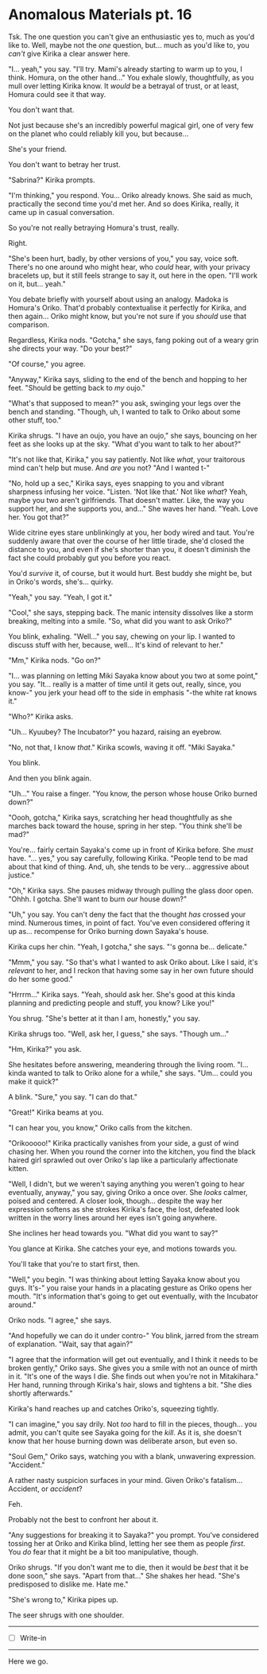 # Anomalous Materials pt. 16

Tsk. The one question you can't give an enthusiastic yes to, much as you'd like to. Well, maybe not the *one* question, but... much as you'd like to, you *can't* give Kirika a clear answer here.

"I... yeah," you say. "I'll try. Mami's already starting to warm up to you, I think. Homura, on the other hand..." You exhale slowly, thoughtfully, as you mull over letting Kirika know. It *would* be a betrayal of trust, or at least, Homura could see it that way.

You don't want that.

Not just because she's an incredibly powerful magical girl, one of very few on the planet who could reliably kill you, but because...

She's your friend.

You don't want to betray her trust.

"Sabrina?" Kirika prompts.

"I'm thinking," you respond. You... Oriko already knows. She said as much, practically the second time you'd met her. And so does Kirika, really, it came up in casual conversation.

So you're not really betraying Homura's trust, really.

Right.

"She's been hurt, badly, by other versions of you," you say, voice soft. There's no one around who might hear, who *could* hear, with your privacy bracelets up, but it still feels strange to say it, out here in the open. "I'll work on it, but... yeah."

You debate briefly with yourself about using an analogy. Madoka is Homura's Oriko. That'd probably contextualise it perfectly for Kirika, and then again... Oriko might know, but you're not sure if you *should* use that comparison.

Regardless, Kirika nods. "Gotcha," she says, fang poking out of a weary grin she directs your way. "Do your best?"

"Of course," you agree.

"Anyway," Kirika says, sliding to the end of the bench and hopping to her feet. "Should be getting back to *my* oujo."

"What's that supposed to mean?" you ask, swinging your legs over the bench and standing. "Though, uh, I wanted to talk to Oriko about some other stuff, too."

Kirika shrugs. "I have an oujo, you have an oujo," she says, bouncing on her feet as she looks up at the sky. "What d'you want to talk to her about?"

"It's not like that, Kirika," you say patiently. Not like *what*, your traitorous mind can't help but muse. And *are* you not? "And I wanted t-"

"No, hold up a sec," Kirika says, eyes snapping to you and vibrant sharpness infusing her voice. "Listen. 'Not like that.' Not like *what*? Yeah, maybe you two aren't girlfriends. That doesn't matter. Like, the way you support her, and she supports you, and..." She waves her hand. "Yeah. Love her. You got that?"

Wide citrine eyes stare unblinkingly at you, her body wired and taut. You're suddenly aware that over the course of her little tirade, she'd closed the distance to you, and even if she's shorter than you, it doesn't diminish the fact she could probably gut you before you react.

You'd *survive* it, of course, but it would hurt. Best buddy she might be, but in Oriko's words, she's... quirky.

"Yeah," you say. "Yeah, I got it."

"Cool," she says, stepping back. The manic intensity dissolves like a storm breaking, melting into a smile. "So, what did you want to ask Oriko?"

You blink, exhaling. "Well..." you say, chewing on your lip. I wanted to discuss stuff with her, because, well... It's kind of relevant to her."

"Mm," Kirika nods. "Go on?"

"I... was planning on letting Miki Sayaka know about you two at some point," you say. "It... really is a matter of time until it gets out, really, since, you know-" you jerk your head off to the side in emphasis "-the white rat knows it."

"Who?" Kirika asks.

"Uh... Kyuubey? The Incubator?" you hazard, raising an eyebrow.

"No, not that, I know *that*." Kirika scowls, waving it off. "Miki Sayaka."

You blink.

And then you blink again.

"Uh..." You raise a finger. "You know, the person whose house Oriko burned down?"

"Oooh, gotcha," Kirika says, scratching her head thoughtfully as she marches back toward the house, spring in her step. "You think she'll be mad?"

You're... fairly certain Sayaka's come up in front of Kirika before. She *must* have. "... yes," you say carefully, following Kirika. "People tend to be mad about that kind of thing. And, uh, she tends to be very... aggressive about justice."

"Oh," Kirika says. She pauses midway through pulling the glass door open. "Ohhh. I gotcha. She'll want to burn *our* house down?"

"Uh," you say. You can't deny the fact that the thought *has* crossed your mind. Numerous times, in point of fact. You've even considered offering it up as... recompense for Oriko burning down Sayaka's house.

Kirika cups her chin. "Yeah, I gotcha," she says. "'s gonna be... delicate."

"Mmm," you say. "So that's what I wanted to ask Oriko about. Like I said, it's *relevant* to her, and I reckon that having some say in her own future should do her some good."

"Hrrrm..." Kirika says. "Yeah, should ask her. She's good at this kinda planning and predicting people and stuff, you know? Like you!"

You shrug. "She's better at it than I am, honestly," you say.

Kirika shrugs too. "Well, ask her, I guess," she says. "Though um..."

"Hm, Kirika?" you ask.

She hesitates before answering, meandering through the living room. "I... kinda wanted to talk to Oriko alone for a while," she says. "Um... could you make it quick?"

A blink. "Sure," you say. "I can do that."

"Great!" Kirika beams at you.

"I can hear you, you know," Oriko calls from the kitchen.

"Orikooooo!" Kirika practically vanishes from your side, a gust of wind chasing her. When you round the corner into the kitchen, you find the black haired girl sprawled out over Oriko's lap like a particularly affectionate kitten.

"Well, I didn't, but we weren't saying anything you weren't going to hear eventually, anyway," you say, giving Oriko a once over. She *looks* calmer, poised and centered. A closer look, though... despite the way her expression softens as she strokes Kirika's face, the lost, defeated look written in the worry lines around her eyes isn't going anywhere.

She inclines her head towards you. "What did you want to say?"

You glance at Kirika. She catches your eye, and motions towards you.

You'll take that you're to start first, then.

"Well," you begin. "I was thinking about letting Sayaka know about you guys. It's-" you raise your hands in a placating gesture as Oriko opens her mouth. "It's information that's going to get out eventually, with the Incubator around."

Oriko nods. "I agree," she says.

"And hopefully we can do it under contro-" You blink, jarred from the stream of explanation. "Wait, say that again?"

"I agree that the information will get out eventually, and I think it needs to be broken gently," Oriko says. She gives you a smile with not an ounce of mirth in it. "It's one of the ways I die. She finds out when you're not in Mitakihara." Her hand, running through Kirika's hair, slows and tightens a bit. "She dies shortly afterwards."

Kirika's hand reaches up and catches Oriko's, squeezing tightly.

"I can imagine," you say drily. Not *too* hard to fill in the pieces, though... you admit, you can't quite see Sayaka going for the *kill*. As it is, she doesn't know that her house burning down was deliberate arson, but even so.

"Soul Gem," Oriko says, watching you with a blank, unwavering expression. "Accident."

A rather nasty suspicion surfaces in your mind. Given Oriko's fatalism... Accident, or *accident*?

Feh.

Probably not the best to confront her about it.

"Any suggestions for breaking it to Sayaka?" you prompt. You've considered tossing her at Oriko and Kirika blind, letting her see them as people *first*. You *do* fear that it might be a bit too manipulative, though.

Oriko shrugs. "If you don't want me to die, then it would be *best* that it be done soon," she says. "Apart from that..." She shakes her head. "She's predisposed to dislike me. Hate me."

"She's wrong to," Kirika pipes up.

The seer shrugs with one shoulder.

---

- [ ] Write-in

---

Here we go.
